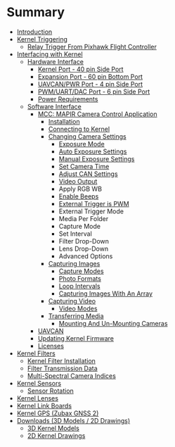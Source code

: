# Summary

* [Introduction](README.md)
* [Kernel Triggering](kernel-triggering.md)
  * [Relay Trigger From Pixhawk Flight Controller](kernel-triggering/relay-trigger-from-pixhawk-flight-controller.md)
* [Interfacing with Kernel](interfacing-with-kernel.md)
  * [Hardware Interface](interfacing-with-kernel/hardware-interface.md)
    * [Kernel Port - 40 pin Side Port](interfacing-with-kernel/hardware-interface/kernel-port-40-pin-side-port.md)
    * [Expansion Port - 60 pin Bottom Port](interfacing-with-kernel/hardware-interface/expansion-port-60-pin-bottom-port.md)
    * [UAVCAN/PWR Port - 4 pin Side Port](interfacing-with-kernel/hardware-interface/uavcan-port.md)
    * [PWM/UART/DAC Port - 6 pin Side Port](interfacing-with-kernel/hardware-interface/gps-port.md)
    * [Power Requirements](interfacing-with-kernel/hardware-interface/powering-kernel.md)
  * [Software Interface](interfacing-with-kernel/software-interface.md)
    * [MCC: MAPIR Camera Control Application](interfacing-with-kernel/software-interface/mcc.md)
      * [Installation](interfacing-with-kernel/software-interface/mcc/installation.md)
      * [Connecting to Kernel](interfacing-with-kernel/software-interface/mcc/connecting-to-kernel.md)
      * [Changing Camera Settings](interfacing-with-kernel/software-interface/mcc/changing-camera-settings.md)
        * [Exposure Mode](interfacing-with-kernel/software-interface/mcc/changing-camera-settings/exposure-mode.md)
        * [Auto Exposure Settings](interfacing-with-kernel/software-interface/mcc/changing-camera-settings/auto-exposure-settings.md)
        * [Manual Exposure Settings](interfacing-with-kernel/software-interface/mcc/changing-camera-settings/manual-exposure-settings.md)
        * [Set Camera Time](interfacing-with-kernel/software-interface/mcc/changing-camera-settings/setting-real-time-clock.md)
        * [Adjust CAN Settings](interfacing-with-kernel/software-interface/mcc/changing-camera-settings/changing-can-setings.md)
        * [Video Output](interfacing-with-kernel/software-interface/mcc/changing-camera-settings/video-output.md)
        * Apply RGB WB
        * [Enable Beeps](interfacing-with-kernel/software-interface/mcc/changing-camera-settings/media-per-folder.md)
        * [External Trigger is PWM](interfacing-with-kernel/software-interface/mcc/changing-camera-settings/external-trigger-is-pwm.md)
        * External Trigger Mode
        * Media Per Folder
        * Capture Mode
        * Set Interval
        * Filter Drop-Down
        * Lens Drop-Down
        * Advanced Options
      * [Capturing Images](interfacing-with-kernel/software-interface/mcc/capturing-images.md)
        * [Capture Modes](interfacing-with-kernel/software-interface/mcc/capturing-images/capture-modes.md)
        * [Photo Formats](interfacing-with-kernel/software-interface/mcc/capturing-images/photo-formats.md)
        * [Loop Intervals](interfacing-with-kernel/software-interface/mcc/capturing-images/loop-intervals.md)
        * [Capturing Images With An Array](interfacing-with-kernel/software-interface/mcc/capturing-images/capturing-images-with-an-array.md)
      * [Capturing Video](interfacing-with-kernel/software-interface/mcc/capturing-video.md)
        * [Video Modes](interfacing-with-kernel/software-interface/mcc/capturing-video/video-modes.md)
      * [Transferring Media](interfacing-with-kernel/software-interface/mcc/transferring-media.md)
        * [Mounting And Un-Mounting Cameras](interfacing-with-kernel/software-interface/mcc/transferring-media/mounting-and-un-mounting-cameras.md)
    * [UAVCAN](interfacing-with-kernel/software-interface/uavcan.md)
    * [Updating Kernel Firmware](interfacing-with-kernel/software-interface/updating-kernel-stack-firmware.md)
    * [Licenses](interfacing-with-kernel/software-interface/licenses.md)
* [Kernel Filters](kernel-filters.md)
  * [Kernel Filter Installation](kernel-filters/kernel-filter-installation.md)
  * [Filter Transmission Data](kernel-filters/filter-transmission-data.md)
  * [Multi-Spectral Camera Indices](kernel-filters/filter-index-list.md)
* [Kernel Sensors](kernel-sensors.md)
  * [Sensor Rotation](kernel-sensors/sensor-rotation.md)
* [Kernel Lenses](kernel-lenses.md)
* [Kernel Link Boards](kernel-link-boards.md)
* [Kernel GPS \(Zubax GNSS 2\)](kernel-gps-zubax-gnss-2.md)
* [Downloads \(3D Models / 2D Drawings\)](downloads.md)
  * [3D Kernel Models](downloads/3d-kernel-models.md)
  * [2D Kernel Drawings](downloads/2d-kernel-drawings.md)

